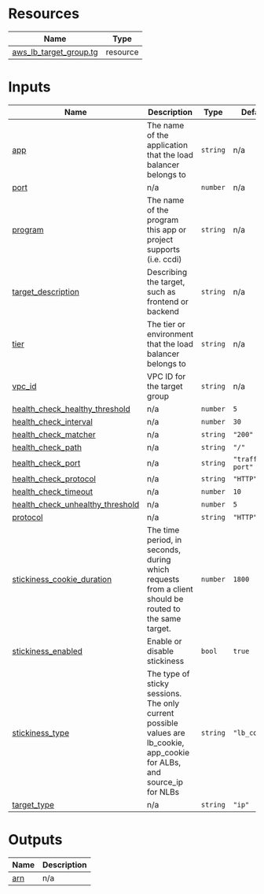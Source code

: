<!-- BEGIN_TF_DOCS -->


# Resources

| Name | Type |
|------|------|
| [aws_lb_target_group.tg](https://registry.terraform.io/providers/hashicorp/aws/latest/docs/resources/lb_target_group) | resource |

# Inputs

| Name | Description | Type | Default | Required |
|------|-------------|------|---------|:--------:|
| <a name="input_app"></a> [app](#input\_app) | The name of the application that the load balancer belongs to | `string` | n/a | yes |
| <a name="input_port"></a> [port](#input\_port) | n/a | `number` | n/a | yes |
| <a name="input_program"></a> [program](#input\_program) | The name of the program this app or project supports (i.e. ccdi) | `string` | n/a | yes |
| <a name="input_target_description"></a> [target\_description](#input\_target\_description) | Describing the target, such as frontend or backend | `string` | n/a | yes |
| <a name="input_tier"></a> [tier](#input\_tier) | The tier or environment that the load balancer belongs to | `string` | n/a | yes |
| <a name="input_vpc_id"></a> [vpc\_id](#input\_vpc\_id) | VPC ID for the target group | `string` | n/a | yes |
| <a name="input_health_check_healthy_threshold"></a> [health\_check\_healthy\_threshold](#input\_health\_check\_healthy\_threshold) | n/a | `number` | `5` | no |
| <a name="input_health_check_interval"></a> [health\_check\_interval](#input\_health\_check\_interval) | n/a | `number` | `30` | no |
| <a name="input_health_check_matcher"></a> [health\_check\_matcher](#input\_health\_check\_matcher) | n/a | `string` | `"200"` | no |
| <a name="input_health_check_path"></a> [health\_check\_path](#input\_health\_check\_path) | n/a | `string` | `"/"` | no |
| <a name="input_health_check_port"></a> [health\_check\_port](#input\_health\_check\_port) | n/a | `string` | `"traffic-port"` | no |
| <a name="input_health_check_protocol"></a> [health\_check\_protocol](#input\_health\_check\_protocol) | n/a | `string` | `"HTTP"` | no |
| <a name="input_health_check_timeout"></a> [health\_check\_timeout](#input\_health\_check\_timeout) | n/a | `number` | `10` | no |
| <a name="input_health_check_unhealthy_threshold"></a> [health\_check\_unhealthy\_threshold](#input\_health\_check\_unhealthy\_threshold) | n/a | `number` | `5` | no |
| <a name="input_protocol"></a> [protocol](#input\_protocol) | n/a | `string` | `"HTTP"` | no |
| <a name="input_stickiness_cookie_duration"></a> [stickiness\_cookie\_duration](#input\_stickiness\_cookie\_duration) | The time period, in seconds, during which requests from a client should be routed to the same target. | `number` | `1800` | no |
| <a name="input_stickiness_enabled"></a> [stickiness\_enabled](#input\_stickiness\_enabled) | Enable or disable stickiness | `bool` | `true` | no |
| <a name="input_stickiness_type"></a> [stickiness\_type](#input\_stickiness\_type) | The type of sticky sessions. The only current possible values are lb\_cookie, app\_cookie for ALBs, and source\_ip for NLBs | `string` | `"lb_cookie"` | no |
| <a name="input_target_type"></a> [target\_type](#input\_target\_type) | n/a | `string` | `"ip"` | no |

# Outputs

| Name | Description |
|------|-------------|
| <a name="output_arn"></a> [arn](#output\_arn) | n/a |
<!-- END_TF_DOCS -->